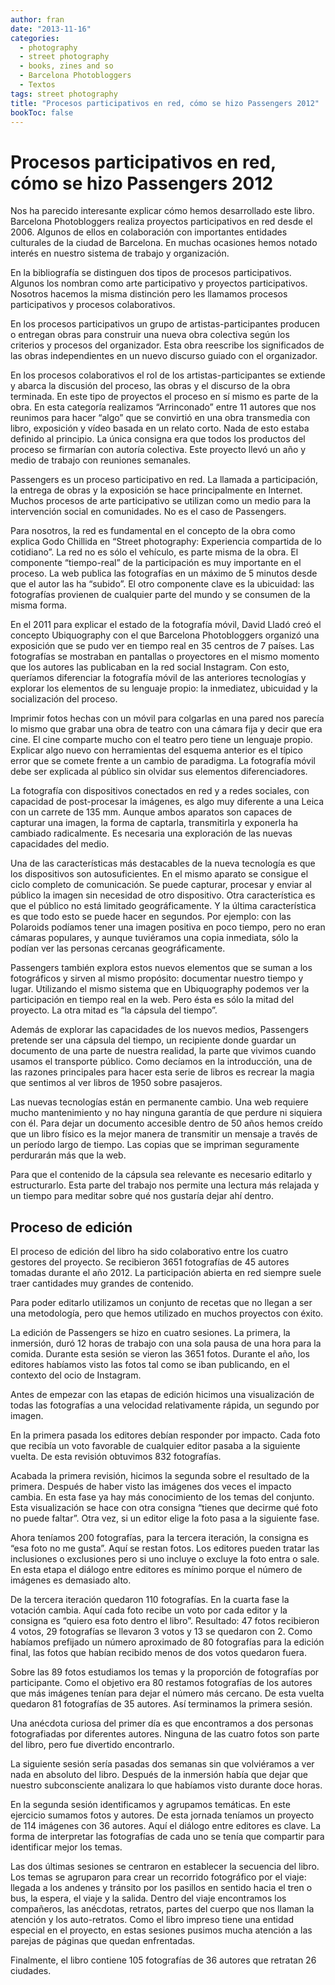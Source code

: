 ```yaml
---
author: fran
date: "2013-11-16"
categories:
  - photography
  - street photography
  - books, zines and so
  - Barcelona Photobloggers
  - Textos
tags: street photography
title: "Procesos participativos en red, cómo se hizo Passengers 2012"
bookToc: false
---
```


# Procesos participativos en red, cómo se hizo Passengers 2012

Nos ha parecido interesante explicar cómo hemos desarrollado este libro. Barcelona Photobloggers realiza proyectos
participativos en red desde el 2006. Algunos de ellos en colaboración con importantes entidades culturales de la ciudad
de Barcelona. En muchas ocasiones hemos notado interés en nuestro sistema de trabajo y organización.

En la bibliografía se distinguen dos tipos de procesos participativos. Algunos los nombran como arte participativo y
proyectos participativos. Nosotros hacemos la misma distinción pero les llamamos procesos participativos y procesos
colaborativos.

En los procesos participativos un grupo de artistas-participantes producen o entregan obras para construir una nueva
obra colectiva según los criterios y procesos del organizador. Esta obra reescribe los significados de las obras
independientes en un nuevo discurso guiado con el organizador.

En los procesos colaborativos el rol de los artistas-participantes se extiende y abarca la discusión del proceso, las
obras y el discurso de la obra terminada. En este tipo de proyectos el proceso en sí mismo es parte de la obra. En esta
categoría realizamos “Arrinconado” entre 11 autores que nos reunimos para hacer “algo” que se convirtió en una obra
transmedia con libro, exposición y vídeo basada en un relato corto. Nada de esto estaba definido al principio. La única
consigna era que todos los productos del proceso se firmarían con autoría colectiva. Este proyecto llevó un año y medio
de trabajo con reuniones semanales.

Passengers es un proceso participativo en red. La llamada a participación, la entrega de obras y la exposición se hace
principalmente en Internet. Muchos procesos de arte participativo se utilizan como un medio para la intervención social
en comunidades. No es el caso de Passengers.

Para nosotros, la red es fundamental en el concepto de la obra como explica Godo Chillida en “Street photography:
Experiencia compartida de lo cotidiano”. La red no es sólo el vehículo, es parte misma de la obra. El componente
“tiempo-real” de la participación es muy importante en el proceso. La web publica las fotografías en un máximo de 5
minutos desde que el autor las ha “subido”. El otro componente clave es la ubicuidad: las fotografías provienen de
cualquier parte del mundo y se consumen de la misma forma.

En el 2011 para explicar el estado de la fotografía móvil, David Lladó creó el concepto Ubiquography con el que
Barcelona Photobloggers organizó una exposición que se pudo ver en tiempo real en 35 centros de 7 países. Las
fotografías se mostraban en pantallas o proyectores en el mismo momento que los autores las publicaban en la red social
Instagram. Con esto, queríamos diferenciar la fotografía móvil de las anteriores tecnologías y explorar los elementos de
su lenguaje propio: la inmediatez, ubicuidad y la socialización del proceso.

Imprimir fotos hechas con un móvil para colgarlas en una pared nos parecía lo mismo que grabar una obra de teatro con
una cámara fija y decir que era cine. El cine comparte mucho con el teatro pero tiene un lenguaje propio. Explicar algo
nuevo con herramientas del esquema anterior es el típico error que se comete frente a un cambio de paradigma. La
fotografía móvil debe ser explicada al público sin olvidar sus elementos diferenciadores.

La fotografía con dispositivos conectados en red y a redes sociales, con capacidad de post-procesar la imágenes, es algo
muy diferente a una Leica con un carrete de 135 mm. Aunque ambos aparatos son capaces de capturar una imagen, la forma
de captarla, transmitirla y exponerla ha cambiado radicalmente. Es necesaria una exploración de las nuevas capacidades
del medio.

Una de las características más destacables de la nueva tecnología es que los dispositivos son autosuficientes. En el
mismo aparato se consigue el ciclo completo de comunicación. Se puede capturar, procesar y enviar al público la imagen
sin necesidad de otro dispositivo. Otra característica es que el público no está limitado geográficamente. Y la última
característica es que todo esto se puede hacer en segundos. Por ejemplo: con las Polaroids podíamos tener una imagen
positiva en poco tiempo, pero no eran cámaras populares, y aunque tuviéramos una copia inmediata, sólo la podían ver las
personas cercanas geográficamente.

Passengers también explora estos nuevos elementos que se suman a los fotográficos y sirven al mismo propósito:
documentar nuestro tiempo y lugar. Utilizando el mismo sistema que en Ubiquography podemos ver la participación en
tiempo real en la web. Pero ésta es sólo la mitad del proyecto. La otra mitad es “la cápsula del tiempo”.

Además de explorar las capacidades de los nuevos medios, Passengers pretende ser una cápsula del tiempo, un recipiente
donde guardar un documento de una parte de nuestra realidad, la parte que vivimos cuando usamos el transporte público.
Como decíamos en la introducción, una de las razones principales para hacer esta serie de libros es recrear la magia que
sentimos al ver libros de 1950 sobre pasajeros.

Las nuevas tecnologías están en permanente cambio. Una web requiere mucho mantenimiento y no hay ninguna garantía de que
perdure ni siquiera con él. Para dejar un documento accesible dentro de 50 años hemos creído que un libro físico es la
mejor manera de transmitir un mensaje a través de un período largo de tiempo. Las copias que se impriman seguramente
perdurarán más que la web.

Para que el contenido de la cápsula sea relevante es necesario editarlo y estructurarlo. Esta parte del trabajo nos
permite una lectura más relajada y un tiempo para meditar sobre qué nos gustaría dejar ahí dentro.

## Proceso de edición

El proceso de edición del libro ha sido colaborativo entre los cuatro gestores del proyecto. Se recibieron 3651
fotografías de 45 autores tomadas durante el año 2012. La participación abierta en red siempre suele traer cantidades
muy grandes de contenido.

Para poder editarlo utilizamos un conjunto de recetas que no llegan a ser una metodología, pero que hemos utilizado en
muchos proyectos con éxito.

La edición de Passengers se hizo en cuatro sesiones. La primera, la inmersión, duró 12 horas de trabajo con una sola
pausa de una hora para la comida. Durante esta sesión se vieron las 3651 fotos. Durante el año, los editores habíamos
visto las fotos tal como se iban publicando, en el contexto del ocio de Instagram.

Antes de empezar con las etapas de edición hicimos una visualización de todas las fotografías a una velocidad
relativamente rápida, un segundo por imagen.

En la primera pasada los editores debían responder por impacto. Cada foto que recibía un voto favorable de cualquier
editor pasaba a la siguiente vuelta. De esta revisión obtuvimos 832 fotografías.

Acabada la primera revisión, hicimos la segunda sobre el resultado de la primera. Después de haber visto las imágenes
dos veces el impacto cambia. En esta fase ya hay más conocimiento de los temas del conjunto. Esta visualización se hace
con otra consigna “tienes que decirme qué foto no puede faltar”. Otra vez, si un editor elige la foto pasa a la
siguiente fase.

Ahora teníamos 200 fotografías, para la tercera iteración, la consigna es “esa foto no me gusta”. Aquí se restan fotos.
Los editores pueden tratar las inclusiones o exclusiones pero si uno incluye o excluye la foto entra o sale. En esta
etapa el diálogo entre editores es mínimo porque el número de imágenes es demasiado alto.

De la tercera iteración quedaron 110 fotografías. En la cuarta fase la votación cambia. Aquí cada foto recibe un voto
por cada editor y la consigna es “quiero esa foto dentro el libro”. Resultado: 47 fotos recibieron 4 votos, 29
fotografías se llevaron 3 votos y 13 se quedaron con 2. Como habíamos prefijado un número aproximado de 80 fotografías
para la edición final, las fotos que habían recibido menos de dos votos quedaron fuera.

Sobre las 89 fotos estudiamos los temas y la proporción de fotografías por participante. Como el objetivo era 80
restamos fotografías de los autores que más imágenes tenían para dejar el número más cercano. De esta vuelta quedaron 81
fotografías de 35 autores. Así terminamos la primera sesión.

Una anécdota curiosa del primer día es que encontramos a dos personas fotografiadas por diferentes autores. Ninguna de
las cuatro fotos son parte del libro, pero fue divertido encontrarlo.

La siguiente sesión sería pasadas dos semanas sin que volviéramos a ver nada en absoluto del libro. Después de la
inmersión había que dejar que nuestro subconsciente analizara lo que habíamos visto durante doce horas.

En la segunda sesión identificamos y agrupamos temáticas. En este ejercicio sumamos fotos y autores. De esta jornada
teníamos un proyecto de 114 imágenes con 36 autores. Aquí el diálogo entre editores es clave. La forma de interpretar
las fotografías de cada uno se tenía que compartir para identificar mejor los temas.

Las dos últimas sesiones se centraron en establecer la secuencia del libro. Los temas se agruparon para crear un
recorrido fotográfico por el viaje: llegada a los andenes y tránsito por los pasillos en sentido hacia el tren o bus, la
espera, el viaje y la salida. Dentro del viaje encontramos los compañeros, las anécdotas, retratos, partes del cuerpo
que nos llaman la atención y los auto-retratos. Como el libro impreso tiene una entidad especial en el proyecto, en
estas sesiones pusimos mucha atención a las parejas de páginas que quedan enfrentadas.

Finalmente, el libro contiene 105 fotografías de 36 autores que retratan 26 ciudades.
